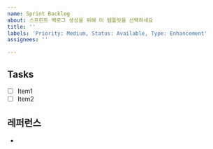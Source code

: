 ```yaml
---
name: Sprint Backlog
about: 스프린트 백로그 생성을 위해 이 템플릿을 선택하세요
title: ''
labels: 'Priority: Medium, Status: Available, Type: Enhancement'
assignees: ''

---
```


## Tasks

- [ ] Item1
- [ ] Item2

## 레퍼런스
- []()
